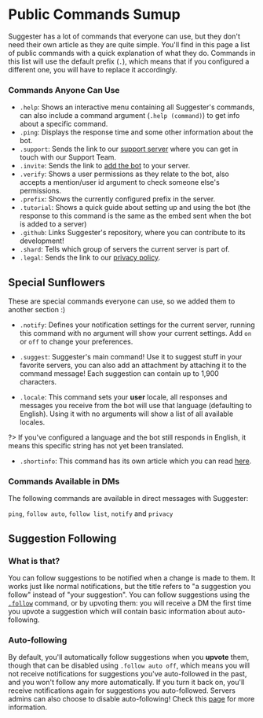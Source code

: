 # Public Commands Sumup
Suggester has a lot of commands that everyone can use, but they don't need their own article as they are quite simple. You'll find in this page a list of public commands with a quick explanation of what they do. Commands in this list will use the default prefix (`.`), which means that if you configured a different one, you will have to replace it accordingly.

### Commands Anyone Can Use

- `.help`: Shows an interactive menu containing all Suggester's commands, can also include a command argument (`.help (command)`) to get info about a specific command.
- `.ping`: Displays the response time and some other information about the bot.
- `.support`: Sends the link to our [support server](https://suggester.js.org/support) where you can get in touch with our Support Team.
- `.invite`: Sends the link to [add the bot](https://suggester.js.org/invite) to your server.
- `.verify`: Shows a user permissions as they relate to the bot, also accepts a mention/user id argument to check someone else's permissions.
- `.prefix`: Shows the currently configured prefix in the server.
- `.tutorial`: Shows a quick guide about setting up and using the bot (the response to this command is the same as the embed sent when the bot is added to a server)
- `.github`: Links Suggester's repository, where you can contribute to its development!
- `.shard`: Tells which group of servers the current server is part of. 
- `.legal`: Sends the link to our [privacy policy](/legal/privacy.md).

## Special Sunflowers

These are special commands everyone can use, so we added them to another section :)

- `.notify`: Defines your notification settings for the current server, running this command with no argument will show your current settings. Add `on` or `off` to change your preferences.
  
- `.suggest`: Suggester's main command! Use it to suggest stuff in your favorite servers, you can also add an attachment by attaching it to the command message! Each suggestion can contain up to 1,900 characters.

- `.locale`: This command sets your **user** locale, all responses and messages you receive from the bot will use that language (defaulting to English). Using it with no arguments will show a list of all available locales.

?> If you've configured a language and the bot still responds in English, it means this specific string has not yet been translated.

- `.shortinfo`: This command has its own article which you can read [here](topics/shortinfo.md).

### Commands Available in DMs
The following commands are available in direct messages with Suggester:

`ping`, `follow auto`, `follow list`, `notify` and `privacy`

## Suggestion Following

### What is that?
You can follow suggestions to be notified when a change is made to them. It works just like normal notifications, but the title refers to "a suggestion you follow" instead of "your suggestion". You can follow suggestions using the [`.follow`](topics/follow.md) command, or by upvoting them: you will receive a DM the first time you upvote a suggestion which will contain basic information about auto-following.

### Auto-following 
By default, you'll automatically follow suggestions when you **upvote** them, though that can be disabled using `.follow auto off`, which means you will not receive notifications for suggestions you've auto-followed in the past, and you won't follow any more automatically. If you turn it back on, you'll receive notifications again for suggestions you auto-followed. Servers admins can also choose to disable auto-following! Check this [page](/config/autofollowing.md) for more information.  